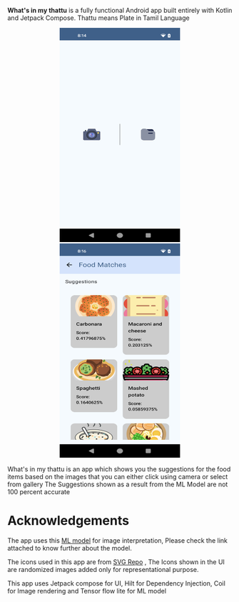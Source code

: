 **What's in my thattu** is a fully functional Android app built entirely with Kotlin and Jetpack Compose.
Thattu means Plate in Tamil Language

<p align="center">
  <img src="screenshots/home_screen.png" height="480" width="270" alt="What's in my thattu"/>
  <img src="screenshots/food_suggestions.png" height="480" width="270" alt="What's in my thattu"/>
</p>

What's in my thattu is an app which shows you the suggestions for the food items based on the images that you can either click using camera or select from gallery
The Suggestions shown as a result from the ML Model are not 100 percent accurate

# Acknowledgements

The app uses this [ML model](https://www.kaggle.com/models/google/aiy/tensorFlow1/vision-classifier-food-v1/1?tfhub-redirect=true)
for image interpretation, Please check the link attached to know further about the model.

The icons used in this app are from [SVG Repo](https://www.svgrepo.com) , The Icons shown in the UI are randomized images added only for representational purpose.

This app uses Jetpack compose for UI, Hilt for Dependency Injection, Coil for Image rendering and Tensor flow lite for ML model

